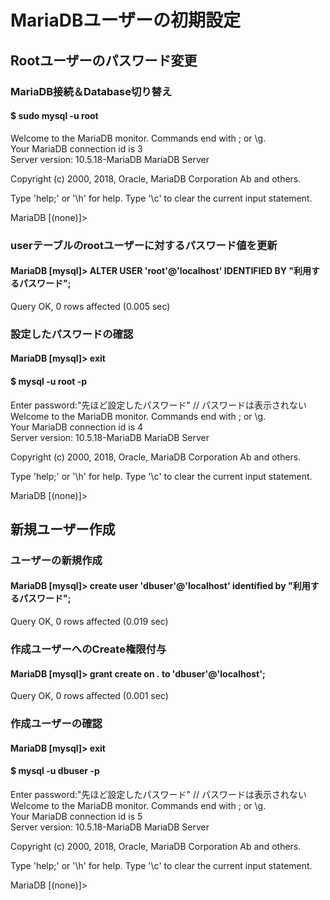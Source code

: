 # MariaDBユーザーの初期設定

## Rootユーザーのパスワード変更

### MariaDB接続＆Database切り替え
#### $ sudo mysql -u root

Welcome to the MariaDB monitor.  Commands end with ; or \g.  
Your MariaDB connection id is 3  
Server version: 10.5.18-MariaDB MariaDB Server  

Copyright (c) 2000, 2018, Oracle, MariaDB Corporation Ab and others.  

Type 'help;' or '\h' for help. Type '\c' to clear the current input statement.  

MariaDB [(none)]> 

### userテーブルのrootユーザーに対するパスワード値を更新
#### MariaDB [mysql]> ALTER USER 'root'@'localhost' IDENTIFIED BY "利用するパスワード";

Query OK, 0 rows affected (0.005 sec)

### 設定したパスワードの確認
#### MariaDB [mysql]> exit
#### $ mysql -u root -p

Enter password:"先ほど設定したパスワード"   // パスワードは表示されない  
Welcome to the MariaDB monitor.  Commands end with ; or \g.  
Your MariaDB connection id is 4  
Server version: 10.5.18-MariaDB MariaDB Server  

Copyright (c) 2000, 2018, Oracle, MariaDB Corporation Ab and others.  

Type 'help;' or '\h' for help. Type '\c' to clear the current input statement.  

MariaDB [(none)]> 

## 新規ユーザー作成

### ユーザーの新規作成
#### MariaDB [mysql]> create user 'dbuser'@'localhost' identified by "利用するパスワード";

Query OK, 0 rows affected (0.019 sec)

### 作成ユーザーへのCreate権限付与
#### MariaDB [mysql]> grant create on *.* to 'dbuser'@'localhost';

Query OK, 0 rows affected (0.001 sec)

### 作成ユーザーの確認
#### MariaDB [mysql]> exit
#### $ mysql -u dbuser -p

Enter password:"先ほど設定したパスワード"   // パスワードは表示されない  
Welcome to the MariaDB monitor.  Commands end with ; or \g.  
Your MariaDB connection id is 5  
Server version: 10.5.18-MariaDB MariaDB Server  

Copyright (c) 2000, 2018, Oracle, MariaDB Corporation Ab and others.  

Type 'help;' or '\h' for help. Type '\c' to clear the current input statement.  

MariaDB [(none)]> 